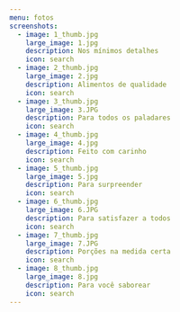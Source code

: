 ```yaml
---
menu: fotos
screenshots:
  - image: 1_thumb.jpg
    large_image: 1.jpg
    description: Nos mínimos detalhes
    icon: search
  - image: 2_thumb.jpg
    large_image: 2.jpg
    description: Alimentos de qualidade
    icon: search
  - image: 3_thumb.jpg
    large_image: 3.JPG
    description: Para todos os paladares
    icon: search
  - image: 4_thumb.jpg
    large_image: 4.jpg
    description: Feito com carinho
    icon: search
  - image: 5_thumb.jpg
    large_image: 5.jpg
    description: Para surpreender
    icon: search
  - image: 6_thumb.jpg
    large_image: 6.JPG
    description: Para satisfazer a todos
    icon: search
  - image: 7_thumb.jpg
    large_image: 7.JPG
    description: Porções na medida certa
    icon: search
  - image: 8_thumb.jpg
    large_image: 8.jpg
    description: Para você saborear
    icon: search           
---
```

